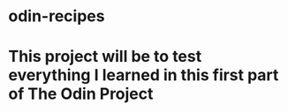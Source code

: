 # odin-recipes
# This project will be to test everything I learned in this first part of The Odin Project